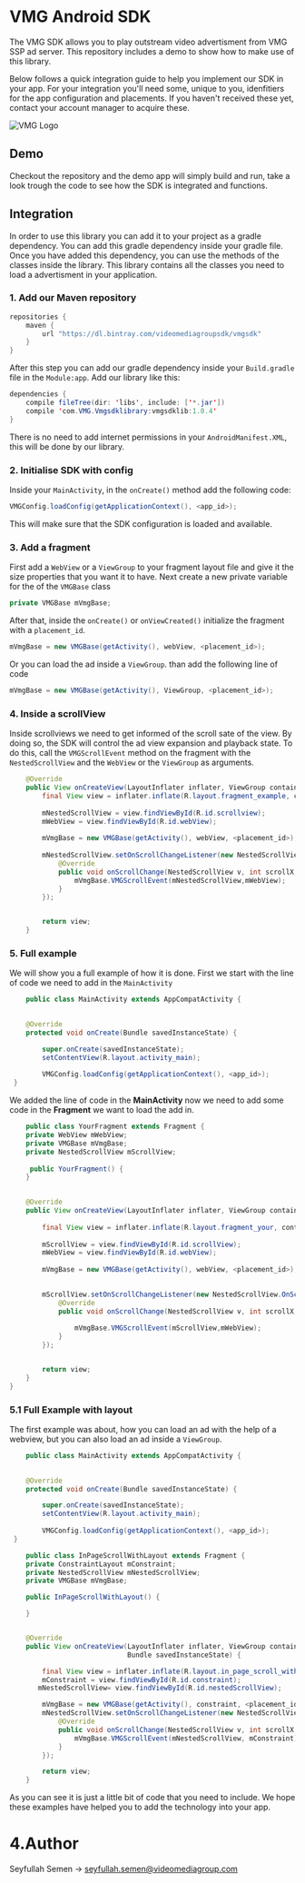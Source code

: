 # VMG Android SDK

The VMG SDK allows you to play outstream video advertisment from VMG SSP ad server. This repository includes a demo to show how to make use of this library.

Below follows a quick integration guide to help you implement our SDK in your app. For your integration you'll need some, unique to you, idenfitiers for the app configuration and placements. If you haven't received these yet, contact your account manager to acquire these. 

![VMG Logo](http://www.videomediagroup.com/wp-content/uploads/2016/01/logo-transparant-website.png)

## Demo

Checkout the repository and the demo app will simply build and run, take a look trough the code to see how the SDK is integrated and functions. 

## Integration

In order to use this library you can add it to your project as a gradle dependency. You can add this gradle dependency inside your gradle file.
Once you have added this dependency, you can use the methods of the classes inside the library. This library contains all the classes you need to load a advertisment in your application. 

### 1. Add our Maven repository
```java
repositories {
	maven {
        url "https://dl.bintray.com/videomediagroupsdk/vmgsdk"
    }
}
```

After this step you can add our gradle dependency inside your `Build.gradle` file in the `Module:app`. Add our library like this:

```java
dependencies {
    compile fileTree(dir: 'libs', include: ['*.jar'])
    compile 'com.VMG.Vmgsdklibrary:vmgsdklib:1.0.4'
}
```
There is no need to add internet permissions in your `AndroidManifest.XML`, this will be done by our library.
 
### 2. Initialise SDK with config

Inside your `MainActivity`, in the `onCreate()` method add the following code:

```java
VMGConfig.loadConfig(getApplicationContext(), <app_id>);
```

This will make sure that the SDK configuration is loaded and available.

### 3. Add a fragment

First add a `WebView` or a `ViewGroup` to your fragment layout file and give it the size properties that you want it to have. Next create a new private variable for the of the `VMGBase` class

```java
private VMGBase mVmgBase;
```

After that, inside the `onCreate()` or `onViewCreated()` initialize the fragment with a `placement_id`.

```java
mVmgBase = new VMGBase(getActivity(), webView, <placement_id>);
```
Or you can load the ad inside a `ViewGroup`. than add the following line of code
```java
mVmgBase = new VMGBase(getActivity(), ViewGroup, <placement_id>);
```
### 4. Inside a scrollView

Inside scrollviews we need to get informed of the scroll sate of the view. By doing so, the SDK will control the ad view expansion and playback state. To do this, call the `VMGScrollEvent` 
method on the fragment with the `NestedScrollView` and the `WebView` or the `ViewGroup` as arguments. 


```java
    @Override
    public View onCreateView(LayoutInflater inflater, ViewGroup container,Bundle savedInstanceState) {
        final View view = inflater.inflate(R.layout.fragment_example, container, false);
        
        mNestedScrollView = view.findViewById(R.id.scrollview);
        mWebView = view.findViewById(R.id.webView);
        
        mVmgBase = new VMGBase(getActivity(), webView, <placement_id>);
        
        mNestedScrollView.setOnScrollChangeListener(new NestedScrollView.OnScrollChangeListener() {
            @Override
            public void onScrollChange(NestedScrollView v, int scrollX, int scrollY, int oldScrollX, int oldScrollY) {
                mVmgBase.VMGScrollEvent(mNestedScrollView,mWebView);
            }
        });


        return view;
	}
```

### 5. Full example
We will show you a full example of how it is done. First we start with the line of code we need to add in the `MainActivity`
```java
    public class MainActivity extends AppCompatActivity {
    

    @Override
    protected void onCreate(Bundle savedInstanceState) {

        super.onCreate(savedInstanceState);
        setContentView(R.layout.activity_main);
        
        VMGConfig.loadConfig(getApplicationContext(), <app_id>);
 }

```
We added the line of code in the **MainActivity** now we need to add some code in the **Fragment** we want to load the add in.

```java
    public class YourFragment extends Fragment {
    private WebView mWebView;
    private VMGBase mVmgBase;
    private NestedScrollView mScrollView;
   
     public YourFragment() {
    }

   
    @Override
    public View onCreateView(LayoutInflater inflater, ViewGroup container,Bundle savedInstanceState) {
                             
        final View view = inflater.inflate(R.layout.fragment_your, container, false);
        
        mScrollView = view.findViewById(R.id.scrollView);
        mWebView = view.findViewById(R.id.webView);
        
        mVmgBase = new VMGBase(getActivity(), webView, <placement_id>);

        
        mScrollView.setOnScrollChangeListener(new NestedScrollView.OnScrollChangeListener() {
            @Override
            public void onScrollChange(NestedScrollView v, int scrollX, int scrollY, int oldScrollX, int oldScrollY) {
            
                mVmgBase.VMGScrollEvent(mScrollView,mWebView);
            }
        });


        return view;
    }
}

```
### 5.1 Full Example with layout
The first example was about, how you can load an ad with the help of a webview, but you can also load an ad inside a `ViewGroup`.

```java
    public class MainActivity extends AppCompatActivity {
    

    @Override
    protected void onCreate(Bundle savedInstanceState) {

        super.onCreate(savedInstanceState);
        setContentView(R.layout.activity_main);
        
        VMGConfig.loadConfig(getApplicationContext(), <app_id>);
 }

```

```java
    public class InPageScrollWithLayout extends Fragment {
    private ConstraintLayout mConstraint;
    private NestedScrollView mNestedScrollView;
    private VMGBase mVmgBase;

    public InPageScrollWithLayout() {

    }


    @Override
    public View onCreateView(LayoutInflater inflater, ViewGroup container,
                             Bundle savedInstanceState) {

        final View view = inflater.inflate(R.layout.in_page_scroll_with_layout, container, false);
        mConstraint = view.findViewById(R.id.constraint);
       mNestedScrollView= view.findViewById(R.id.nestedScrollView);

        mVmgBase = new VMGBase(getActivity(), constraint, <placement_id>);
        mNestedScrollView.setOnScrollChangeListener(new NestedScrollView.OnScrollChangeListener() {
            @Override
            public void onScrollChange(NestedScrollView v, int scrollX, int scrollY, int oldScrollX, int oldScrollY) {
                mVmgBase.VMGScrollEvent(mNestedScrollView, mConstraint);
            }
        });

        return view;
    }

```
As you can see it is just a little bit of code that you need to include. We hope these examples have helped you to add the technology into your app.

# 4.Author
Seyfullah Semen -> seyfullah.semen@videomediagroup.com


